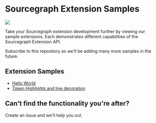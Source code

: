 # Sourcegraph Extension Samples

![](https://user-images.githubusercontent.com/1976/45107396-53d56880-b0ee-11e8-96e9-ca83e991101c.png)

Take your Sourcegraph extension development further by viewing our sample extensions. Each demonstrates different capabilities of the Sourcegraph Extension API.

Subscribe to this repository as we'll be adding many more samples in the future.

## Extension Samples

* [Hello World](hello-world)
* [Token Highlights and line decoration](token-highlights)


## Can't find the functionality you're after?

Create an issue and we'll help you out.

